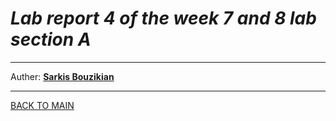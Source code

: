 
# ***Lab report 4 of the week 7 and 8 lab section A***
---
Auther: **[Sarkis Bouzikian](https://github.com/oplikos)**

---
[BACK TO MAIN](https://oplikos.github.io/cse15l-lab-reports/)
